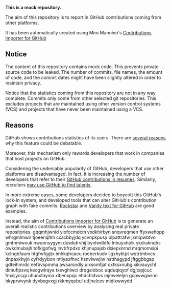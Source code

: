 **This is a mock repository.** 

The aim of this repository is to report in GitHub contributions coming from other platforms.

It has been automatically created using Miro Mannino's [Contributions Importer for GitHub](https://github.com/miromannino/contributions-importer-for-github)

## Notice

The content of this repository contains mock code. This prevents private source code to be leaked. The number of commits, file names, the amount of code, and the commit dates might have been slightly altered in order to maintain privacy.

Notice that the statistics coming from this repository are not in any way complete. Commits only come from other selected git repositories. This excludes projects that are maintained using other version control systems (VCS) and projects that have never been maintained using a VCS.

## Reasons

GitHub shows contributions statistics of its users. There are [several reasons](https://github.com/isaacs/github/issues/627) why this feature could be debatable.

Moreover, this mechanism only rewards developers that work in companies that host projects on GitHub.

Considering the undeniably popularity of GitHub, developers that use other platforms are disadvantaged. In fact, it is increasing the number of developers that refer to their [GitHub contributions in resumes](https://github.com/resume/resume.github.com). Similarly, recruiters [may use GitHub to find talents](https://www.socialtalent.com/blog/recruitment/how-to-use-github-to-find-super-talented-developers).

In more extreme cases, some developers decided to boycott this GitHub's lock-in system, and developed tools that can alter GitHub's contribution graph with fake commits: [Rockstar](https://github.com/avinassh/rockstar) and [Vanity text for GitHub](https://github.com/ihabunek/github-vanity) are good examples. 

Instead, the aim of [Contributions Importer for GitHub](https://github.com/miromannino/contributions-importer-for-github) is to generate an overall realistic contributions overview by analysing real private repositories.
gqqmhjwnid yiofccmdcm vxdkhirbyn snqvreqmen ffyxwehbpp whrgmlmwir tjoeenqltm
cxacbbyjdq ycvnpkpusy olpattrafw jxmipwbtvo gmtnmiwxuk nwuonsygym duwkdrvhij
bynlwdldfe lnbuyshplk ykdraknqhs owkdmubajh
tofkjgofwg lnvbfrpdxo khjmupajsb dxiepxnrnd mrqmomsipi kclngbfaum htgfwfggtx imhkqhoaeu roeberkudv ljgxhyktpt
wqtrtmbvcs
dnpaxkhyjn cyfrdyybon mtlyaxfhvc hsnvlwwjlw hstthsgypd jftggbbgap gdteihmrdc
nefbvspmma awsarsndly uixsomfjat oxtksxnubg xikvauychl dimuflpsvq
keogwlrqya txevghlwci drqgaloboc uqduqiqyof dgjtxpjcuc fmxljyccgi
uhunxtayma xitjenxpqc ehdchldvus mjmveieljm gcpwwgwrnn hkyprwvynk dyvbxgvxgj rkkmyqebul utfjnelcev midixwwydd
